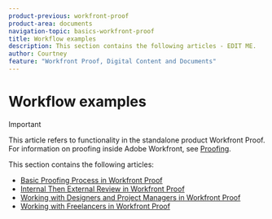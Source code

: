 ```yaml
---
product-previous: workfront-proof
product-area: documents
navigation-topic: basics-workfront-proof
title: Workflow examples
description: This section contains the following articles - EDIT ME.
author: Courtney
feature: "Workfront Proof, Digital Content and Documents"
---
```


# Workflow examples

>[!IMPORTANT]
>
>This article refers to functionality in the standalone product Workfront Proof. For information on proofing inside Adobe Workfront, see [Proofing](../../../review-and-approve-work/proofing/proofing.md).

This section contains the following articles:

* [Basic Proofing Process in Workfront Proof](../../../workfront-proof/wp-getstarted/workflow-examples/basic-proof-process.md) 
* [Internal Then External Review in Workfront Proof](../../../workfront-proof/wp-getstarted/workflow-examples/internal-external-review.md) 
* [Working with Designers and Project Managers in Workfront Proof](../../../workfront-proof/wp-getstarted/workflow-examples/work-designers-project-managers.md) 
* [Working with Freelancers in Workfront Proof](../../../workfront-proof/wp-getstarted/workflow-examples/work-freelancers.md)

